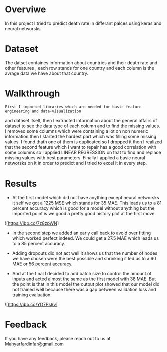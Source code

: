 # Overviwe

In this project I tried to predict death rate in differant palces using keras and neural
networsks.

# Dataset

The datset containes information about countries and their death rate and other features
, each row stands for one country and each column is the avrage data we have about that country.

# Walkthrough

	First I imported libraries which are needed for basic feature engineering and data-visualization
and dataset itself, then I extracted information about the general affairs of dataset to see the data type
of each column and to find the missing values. I removed some columns which were containing a lot on non 
numeric information then I started the hardest part which was filling some missing values. I found thath one of
them is duplicated so I dropped it then I realized that the second feature which I want to repair has a good correlation
with some columns so I applied LINEAR REGRESSION on that to find and replace missing values with best parameters.
Finally I applied a basic neural networsks on it in order to predict and I tried to excel it in every step.


# Results

- At the first model which did not have anything except neural networsks it self we got a 1225 MSE which stands for 35
MAE. This leads us to a 81 percent accuracy which is good for a model without anything but the imported point is we good
a pretty good history plot at the first move.

![https://ibb.co/7z8zpWN]

- In the second step we added an early call back to avoid over fitting which worked perfect indeed.
 We could get a 27.5 MAE which leads us to a 85 percent accuracy.
 
- Adding dropouts did not act well it shows us that the number of nodes we have chosen were the best possible
and shrinking it led us to a 60 MAE or 56 percent accuracy.

- And at the final I decided to add batch size to control the amount of inputs and acted almost the same as the first model with 38 MAE.
 But the point is that in this model the output plot showed that our model did not trained well because there was a gap between validation loss and 
training evaluation.

![https://ibb.co/YD7Ps9v]

# Feedback

If you have any feedback, please reach out to us at Mahyarfardinfar@gmail.com